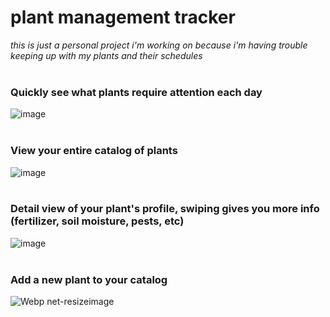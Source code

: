 
# plant management tracker
_this is just a personal project i'm working on because i'm having trouble keeping up with my plants and their schedules_
<br /><br />

### Quickly see what plants require attention each day
![image](http://sprout.karinacodes.com/images/readme-screenshots/screenshot_01.jpg)
<br /><br />

### View your entire catalog of plants
![image](http://sprout.karinacodes.com/images/readme-screenshots/screenshot_02.jpg)
<br /><br />

### Detail view of your plant's profile, swiping gives you more info (fertilizer, soil moisture, pests, etc)
![image](http://sprout.karinacodes.com/images/readme-screenshots/screenshot_03.jpg)
<br /><br />

### Add a new plant to your catalog
![Webp net-resizeimage](https://user-images.githubusercontent.com/19538307/96923257-df90e700-1465-11eb-99a4-11256e9480da.jpg)
